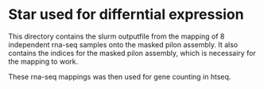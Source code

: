 # Star used for differntial expression
This directory contains the slurm outputfile from the mapping of 8 independent rna-seq samples onto the masked pilon assembly.
It also contains the indices for the masked pilon assembly, which is necessairy for the mapping to work.

These rna-seq mappings was then used for gene counting in htseq.

